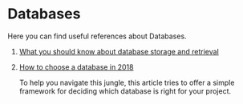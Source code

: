 # Databases

Here you can find useful references about Databases.

1. [What you should know about database storage and retrieval](https://ordepdev.me/posts/what-you-should-know-about-database-storage-and-retrieval)

2. [How to choose a database in 2018](https://arcentry.com/blog/choosing-a-database-in-2018/)  

   To help you navigate this jungle, this article tries to offer a simple framework for deciding which database is right for your project.    

